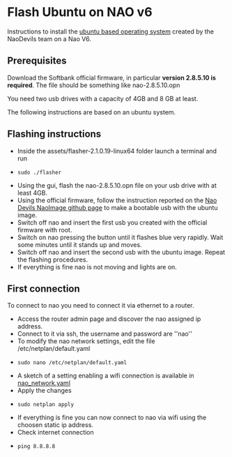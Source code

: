 # Flash Ubuntu on NAO v6

Instructions to install the [ubuntu based operating system](https://github.com/NaoDevils/NaoImage) created by the NaoDevils team on a Nao V6.

## Prerequisites

Download the Softbank official firmware, in particular **version 2.8.5.10 is required**.
The file should be something like nao-2.8.5.10.opn

You need two usb drives with a capacity of 4GB and 8 GB at least.

The following instructions are based on an ubuntu system.

## Flashing instructions

- Inside the assets/flasher-2.1.0.19-linux64 folder launch a terminal and run
-     sudo ./flasher
- Using the gui, flash the nao-2.8.5.10.opn file on your usb drive with at least 4GB.
- Using the official firmware, follow the instruction reported on the [Nao Devils NaoImage github page](https://github.com/NaoDevils/NaoImage) to make a bootable usb with the ubuntu image.  
- Switch off nao and insert the first usb you created with the official firmware with root.
- Switch on nao pressing the button until it flashes blue very rapidly. Wait some minutes until it stands up and moves.
- Switch off nao and insert the second usb with the ubuntu image. Repeat the flashing procedures.
- If everything is fine nao is not moving and lights are on.

## First connection

To connect to nao you need to connect it via ethernet to a router. 

- Access the router admin page and discover the nao assigned ip address.
- Connect to it via ssh, the username and password are ''nao''
- To modify the nao network settings, edit the file /etc/netplan/default.yaml
-     sudo nano /etc/netplan/default.yaml
- A sketch of a setting enabling a wifi connection is available in [nao_network.yaml](nao_network.yaml)
- Apply the changes
-     sudo netplan apply
- If everything is fine you can now connect to nao via wifi using the choosen static ip address.
- Check internet connection
-     ping 8.8.8.8
 
  
    
